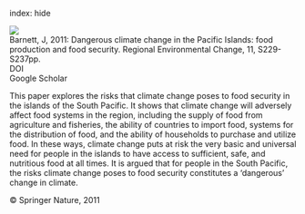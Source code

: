 index: hide

<div class="Citation">
    <div class="Citation-thumb CitationThumb-linked"  data-href="https://doi.org/10.1007/s10113-010-0160-2">
      <img src="https://static.claimspace.cloud/climate-study-static/refs/thumbs/14/Barnett_2011-thumb.png" />
    </div>

  <div class="Citation-body">
    <div class="Citation-text">Barnett, J, 2011: Dangerous climate change in the Pacific Islands: food production and food security. <span class="Article-journal">Regional Environmental Change, </span><span class="Article-volume">11, </span>S229-S237pp.</div>
    <div class="Citation-links">
      <div class="CitationLink" data-href="https://doi.org/10.1007/s10113-010-0160-2">
        <div class="CitationLink-icon CitationLink-Doi"></div>
        <div class="CitationLink-text">DOI</div>
      </div>
      <div class="CitationLink" data-href="https://scholar.google.com/scholar?q=10.1007/s10113-010-0160-2">
        <div class="CitationLink-icon CitationLink-Scholar"></div>
        <div class="CitationLink-text">Google Scholar</div>
      </div>
    </div>
  </div>
</div>

This paper explores the risks that climate change poses to food security in the islands of the South Pacific. It shows that climate change will adversely affect food systems in the region, including the supply of food from agriculture and fisheries, the ability of countries to import food, systems for the distribution of food, and the ability of households to purchase and utilize food. In these ways, climate change puts at risk the very basic and universal need for people in the islands to have access to sufficient, safe, and nutritious food at all times. It is argued that for people in the South Pacific, the risks climate change poses to food security constitutes a ‘dangerous’ change in climate.

<div class="Citation-copy">
&copy; Springer Nature, 2011
</div>